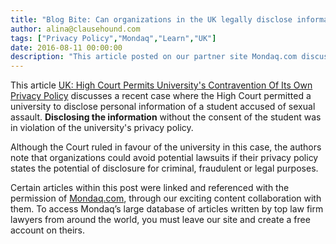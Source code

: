 ```yaml
---
title: "Blog Bite: Can organizations in the UK legally disclose information that violates its own privacy policy?"
author: alina@clausehound.com
tags: ["Privacy Policy","Mondaq","Learn","UK"]
date: 2016-08-11 00:00:00
description: "This article posted on our partner site Mondaq.com discusses a recent case where the High Court permitted a university to disclose personal information of a student accused of sexual assault."
---
```


This article [UK: High Court Permits University's Contravention Of Its Own Privacy Policy](http://www.mondaq.com/x/518358/Data+Protection+Privacy/High+Court+Permits+Universitys+Contravention+Of+Its+Own+Privacy+Policy) discusses a recent case where the High Court permitted a university to disclose personal information of a student accused of sexual assault. **Disclosing the information** without the consent of the student was in violation of the university's privacy policy. 

Although the Court ruled in favour of the university in this case, the authors note that organizations could avoid potential lawsuits if their privacy policy states the potential of disclosure for criminal, fraudulent or legal purposes.

Certain articles within this post were linked and referenced with the permission of [Mondaq.com](https://www.mondaq.com/?clear=true), through our exciting content collaboration with them.  To access Mondaq’s large database of articles written by top law firm lawyers from around the world, you must leave our site and create a free account on theirs.
